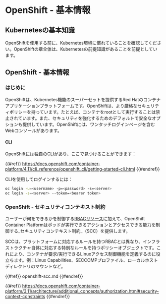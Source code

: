 # OpenShift - 基本情報

## Kubernetesの基本知識 <a href="#a94e" id="a94e"></a>

OpenShiftを使用する前に、Kubernetes環境に慣れていることを確認してください。OpenShiftの章全体は、Kubernetesの前提知識があることを前提としています。

## OpenShift - 基本情報

### はじめに

OpenShiftは、Kubernetes機能のスーパーセットを提供するRed Hatのコンテナアプリケーションプラットフォームです。OpenShiftは、より厳格なセキュリティポリシーを持っています。たとえば、コンテナをrootとして実行することは禁止されています。また、セキュリティを強化するためのデフォルトで安全なオプションも提供しています。OpenShiftには、ワンタッチログインページを含むWebコンソールがあります。

#### CLI

OpenShiftには独自のCLIがあり、ここで見つけることができます：

{{#ref}}
https://docs.openshift.com/container-platform/4.11/cli_reference/openshift_cli/getting-started-cli.html
{{#endref}}

CLIを使用してログインするには：
```bash
oc login -u=<username> -p=<password> -s=<server>
oc login -s=<server> --token=<bearer token>
```
### **OpenShift - セキュリティコンテキスト制約** <a href="#a94e" id="a94e"></a>

ユーザーが何をできるかを制御する[RBACリソース](https://docs.openshift.com/container-platform/3.11/architecture/additional_concepts/authorization.html#architecture-additional-concepts-authorization)に加えて、OpenShift Container Platformはポッドが実行できるアクションとアクセスできる能力を制御する_セキュリティコンテキスト制約_（SCC）を提供します。

SCCは、プラットフォームに対応するルールを持つRBACとは異なり、インフラストラクチャ自体に対応する特別なルールを持つポリシーオブジェクトです。これにより、コンテナが要求/実行できるLinuxアクセス制御機能を定義するのに役立ちます。例：Linux Capabilities、SECCOMPプロファイル、ローカルホストディレクトリのマウントなど。

{{#ref}}
openshift-scc.md
{{#endref}}

{{#ref}}
https://docs.openshift.com/container-platform/3.11/architecture/additional_concepts/authorization.html#security-context-constraints
{{#endref}}
